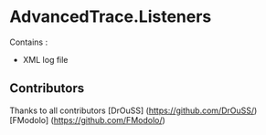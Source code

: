 AdvancedTrace.Listeners
=======================

Contains :
   * XML log file
   
   

## Contributors
Thanks to all contributors
[DrOuSS] (https://github.com/DrOuSS/)
[FModolo] (https://github.com/FModolo/)
